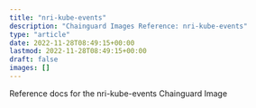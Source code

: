 ```yaml
---
title: "nri-kube-events"
description: "Chainguard Images Reference: nri-kube-events"
type: "article"
date: 2022-11-28T08:49:15+00:00
lastmod: 2022-11-28T08:49:15+00:00
draft: false
images: []
---
```


Reference docs for the nri-kube-events Chainguard Image
